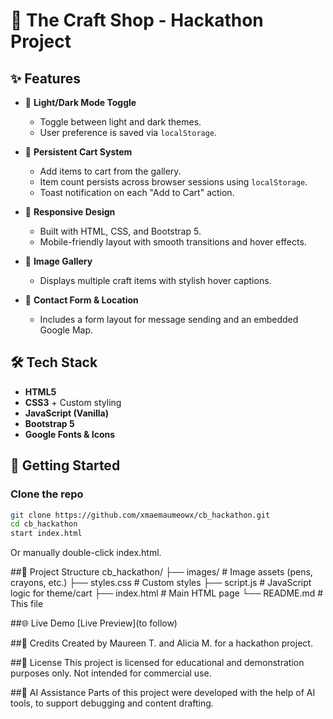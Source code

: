 # 🧶 The Craft Shop - Hackathon Project
## ✨ Features

- 🎨 **Light/Dark Mode Toggle**
  - Toggle between light and dark themes.
  - User preference is saved via `localStorage`.

- 🛒 **Persistent Cart System**
  - Add items to cart from the gallery.
  - Item count persists across browser sessions using `localStorage`.
  - Toast notification on each "Add to Cart" action.

- 📱 **Responsive Design**
  - Built with HTML, CSS, and Bootstrap 5.
  - Mobile-friendly layout with smooth transitions and hover effects.

- 📸 **Image Gallery**
  - Displays multiple craft items with stylish hover captions.

- 📩 **Contact Form & Location**
  - Includes a form layout for message sending and an embedded Google Map.

## 🛠️ Tech Stack

- **HTML5**
- **CSS3** + Custom styling
- **JavaScript (Vanilla)**
- **Bootstrap 5**
- **Google Fonts & Icons**

## 🚀 Getting Started

### Clone the repo

```bash
git clone https://github.com/xmaemaumeowx/cb_hackathon.git
cd cb_hackathon
start index.html
```
Or manually double-click index.html.

##📂 Project Structure
cb_hackathon/
├── images/                  # Image assets (pens, crayons, etc.)
├── styles.css               # Custom styles
├── script.js                # JavaScript logic for theme/cart
├── index.html               # Main HTML page
└── README.md                # This file

##🌐 Live Demo
[Live Preview](to follow)

##🙌 Credits
Created by Maureen T. and Alicia M. for a hackathon project.

##📄 License
This project is licensed for educational and demonstration purposes only.
Not intended for commercial use.

##🤖 AI Assistance
Parts of this project were developed with the help of AI tools, to support debugging and content drafting.
